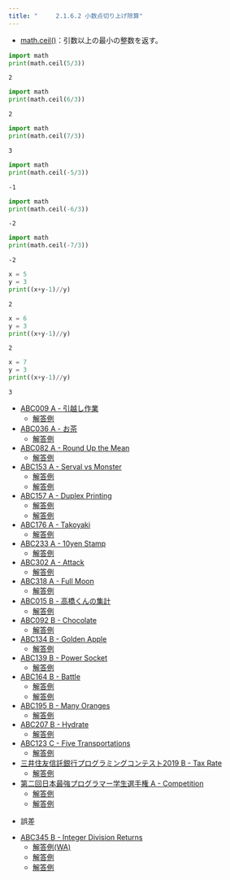 ```yaml
---
title: "　　　2.1.6.2 小数点切り上げ除算"
---
```


* [math.ceil()](https://docs.python.org/ja/3/library/math.html#math.ceil)：引数以上の最小の整数を返す。

```python:サンプルコード：sample_120.py
import math
print(math.ceil(5/3))
```

```text:実行結果
2
```

```python:サンプルコード：sample_121.py
import math
print(math.ceil(6/3))
```

```text:実行結果
2
```

```python:サンプルコード：sample_122.py
import math
print(math.ceil(7/3))
```

```text:実行結果
3
```

```python:サンプルコード：sample_123.py
import math
print(math.ceil(-5/3))
```

```text:実行結果
-1
```

```python:サンプルコード：sample_124.py
import math
print(math.ceil(-6/3))
```

```text:実行結果
-2
```

```python:サンプルコード：sample_125.py
import math
print(math.ceil(-7/3))
```

```text:実行結果
-2
```

```python:サンプルコード：sample_126.py
x = 5
y = 3
print((x+y-1)//y)
```

```text:実行結果
2
```

```python:サンプルコード：sample_127.py
x = 6
y = 3
print((x+y-1)//y)
```

```text:実行結果
2
```

```python:サンプルコード：sample_128.py
x = 7
y = 3
print((x+y-1)//y)
```

```text:実行結果
3
```

- [ABC009 A - 引越し作業](https://atcoder.jp/contests/abc009/tasks/abc009_1)
    - [解答例](https://atcoder.jp/contests/abc009/submissions/15304197)
- [ABC036 A - お茶](https://atcoder.jp/contests/abc036/tasks/abc036_a)
    - [解答例](https://atcoder.jp/contests/abc036/submissions/15303345)
- [ABC082 A - Round Up the Mean](https://atcoder.jp/contests/abc082/tasks/abc082_a)
    - [解答例](https://atcoder.jp/contests/abc082/submissions/15303371)
- [ABC153 A - Serval vs Monster](https://atcoder.jp/contests/abc153/tasks/abc153_a)
    - [解答例](https://atcoder.jp/contests/abc153/submissions/22265972)
    - [解答例](https://atcoder.jp/contests/abc153/submissions/15300362)
- [ABC157 A - Duplex Printing](https://atcoder.jp/contests/abc157/tasks/abc157_a)
    - [解答例](https://atcoder.jp/contests/abc157/submissions/15303390)
    - [解答例](https://atcoder.jp/contests/abc157/submissions/15303433)
- [ABC176 A - Takoyaki](https://atcoder.jp/contests/abc176/tasks/abc176_a)
    - [解答例](https://atcoder.jp/contests/abc176/submissions/17425100)
- [ABC233 A - 10yen Stamp](https://atcoder.jp/contests/abc233/tasks/abc233_a)
    - [解答例](https://atcoder.jp/contests/abc233/submissions/28353181)
- [ABC302 A - Attack](https://atcoder.jp/contests/abc302/tasks/abc302_a)
    - [解答例](https://atcoder.jp/contests/abc302/submissions/41894677)
- [ABC318 A - Full Moon](https://atcoder.jp/contests/abc318/tasks/abc318_a)
    - [解答例](https://atcoder.jp/contests/abc318/submissions/45329685)
- [ABC015 B - 高橋くんの集計](https://atcoder.jp/contests/abc015/tasks/abc015_2)
    - [解答例](https://atcoder.jp/contests/abc015/submissions/15303479)
- [ABC092 B - Chocolate](https://atcoder.jp/contests/abc092/tasks/abc092_b)
    - [解答例](https://atcoder.jp/contests/abc092/submissions/35453956)
- [ABC134 B - Golden Apple](https://atcoder.jp/contests/abc134/tasks/abc134_b)
    - [解答例](https://atcoder.jp/contests/abc134/submissions/15303522)
- [ABC139 B - Power Socket](https://atcoder.jp/contests/abc139/tasks/abc139_b)
    - [解答例](https://atcoder.jp/contests/abc139/submissions/15303531)
- [ABC164 B - Battle](https://atcoder.jp/contests/abc164/tasks/abc164_b)
    - [解答例](https://atcoder.jp/contests/abc164/submissions/15303556)
    - [解答例](https://atcoder.jp/contests/abc164/submissions/15303563)
- [ABC195 B - Many Oranges](https://atcoder.jp/contests/abc195/tasks/abc195_b)
    - [解答例](https://atcoder.jp/contests/abc195/submissions/21269888)
- [ABC207 B - Hydrate](https://atcoder.jp/contests/abc207/tasks/abc207_b)
    - [解答例](https://atcoder.jp/contests/abc207/submissions/24702894)
- [ABC123 C - Five Transportations](https://atcoder.jp/contests/abc123/tasks/abc123_c)
    - [解答例](https://atcoder.jp/contests/abc123/submissions/15303669)
- [三井住友信託銀行プログラミングコンテスト2019 B - Tax Rate](https://atcoder.jp/contests/sumitrust2019/tasks/sumitb2019_b)
    - [解答例](https://atcoder.jp/contests/sumitrust2019/submissions/15303802)
- [第二回日本最強プログラマー学生選手権 A - Competition](https://atcoder.jp/contests/jsc2021/tasks/jsc2021_a)
    - [解答例](https://atcoder.jp/contests/jsc2021/submissions/22216893)
    - [解答例](https://atcoder.jp/contests/jsc2021/submissions/22218033)

* 誤差

- [ABC345 B - Integer Division Returns](https://atcoder.jp/contests/abc345/tasks/abc345_b)
    - [解答例(WA)](https://atcoder.jp/contests/abc345/submissions/51379008)
    - [解答例](https://atcoder.jp/contests/abc345/submissions/51378893)
    - [解答例](https://atcoder.jp/contests/abc345/submissions/51378982)